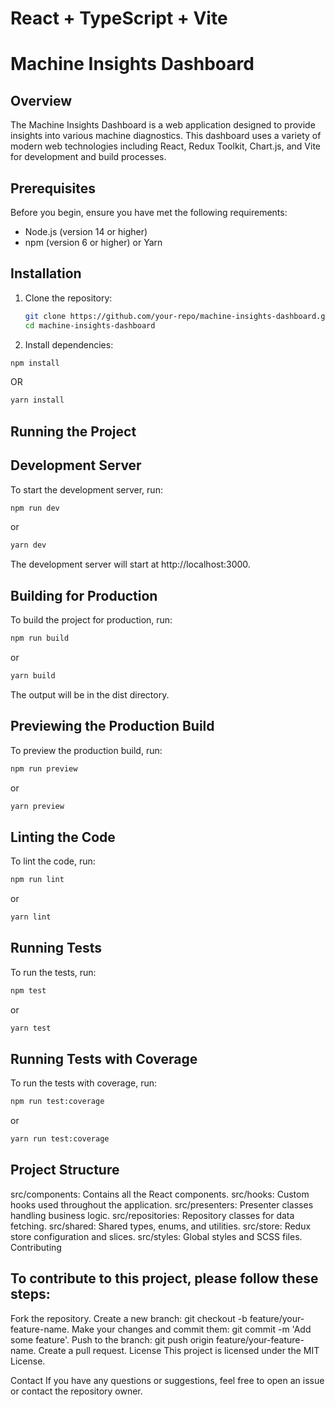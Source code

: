 # React + TypeScript + Vite

# Machine Insights Dashboard

## Overview

The Machine Insights Dashboard is a web application designed to provide insights into various machine diagnostics. This dashboard uses a variety of modern web technologies including React, Redux Toolkit, Chart.js, and Vite for development and build processes.

## Prerequisites

Before you begin, ensure you have met the following requirements:

- Node.js (version 14 or higher)
- npm (version 6 or higher) or Yarn

## Installation

1. Clone the repository:

   ```sh
   git clone https://github.com/your-repo/machine-insights-dashboard.git
   cd machine-insights-dashboard
   ```

2. Install dependencies:

```sh
npm install
```

OR

```sh
yarn install
```

## Running the Project

## Development Server

To start the development server, run:

```sh
npm run dev
```

or

```sh
yarn dev
```

The development server will start at http://localhost:3000.

## Building for Production

To build the project for production, run:

```sh
npm run build
```

or

```sh
yarn build
```

The output will be in the dist directory.

## Previewing the Production Build

To preview the production build, run:

```sh
npm run preview
```

or

```sh
yarn preview
```

## Linting the Code

To lint the code, run:

```sh
npm run lint
```

or

```sh
yarn lint
```

## Running Tests

To run the tests, run:

```sh
npm test
```

or

```sh
yarn test
```

## Running Tests with Coverage

To run the tests with coverage, run:

```sh
npm run test:coverage
```

or

```sh
yarn run test:coverage
```

## Project Structure

src/components: Contains all the React components.
src/hooks: Custom hooks used throughout the application.
src/presenters: Presenter classes handling business logic.
src/repositories: Repository classes for data fetching.
src/shared: Shared types, enums, and utilities.
src/store: Redux store configuration and slices.
src/styles: Global styles and SCSS files.
Contributing

## To contribute to this project, please follow these steps:

Fork the repository.
Create a new branch: git checkout -b feature/your-feature-name.
Make your changes and commit them: git commit -m 'Add some feature'.
Push to the branch: git push origin feature/your-feature-name.
Create a pull request.
License
This project is licensed under the MIT License.

Contact
If you have any questions or suggestions, feel free to open an issue or contact the repository owner.

```

```
